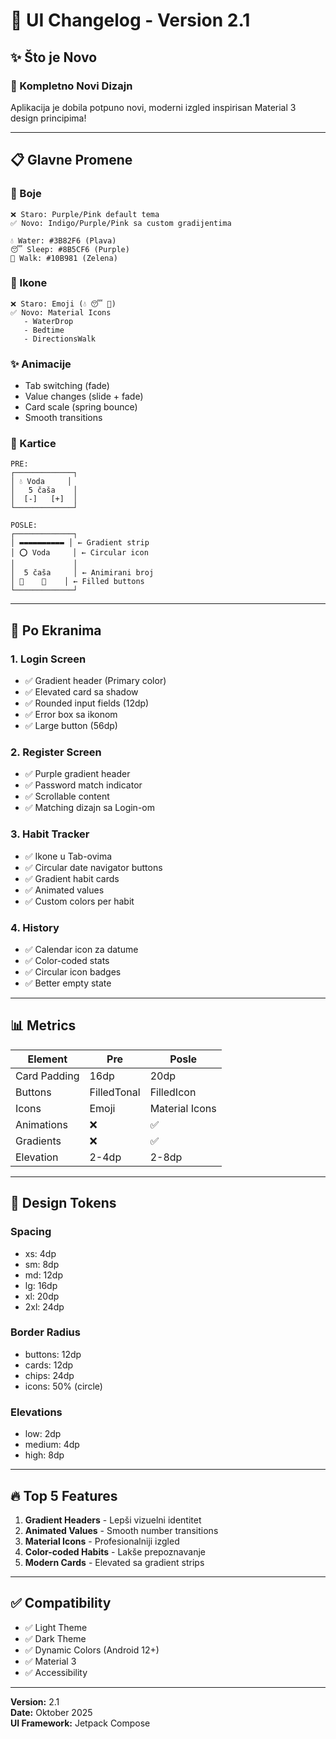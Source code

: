 # 🎨 UI Changelog - Version 2.1

## ✨ Što je Novo

### 🎨 Kompletno Novi Dizajn
Aplikacija je dobila potpuno novi, moderni izgled inspirisan Material 3 design principima!

---

## 📋 Glavne Promene

### 🌈 Boje
```
❌ Staro: Purple/Pink default tema
✅ Novo: Indigo/Purple/Pink sa custom gradijentima

💧 Water: #3B82F6 (Plava)
😴 Sleep: #8B5CF6 (Purple)
🚶 Walk: #10B981 (Zelena)
```

### 🎯 Ikone
```
❌ Staro: Emoji (💧 😴 🚶)
✅ Novo: Material Icons
   - WaterDrop
   - Bedtime
   - DirectionsWalk
```

### ✨ Animacije
- Tab switching (fade)
- Value changes (slide + fade)
- Card scale (spring bounce)
- Smooth transitions

### 🎴 Kartice
```
PRE:
┌─────────────┐
│ 💧 Voda     │
│   5 čaša    │
│  [-]   [+]  │
└─────────────┘

POSLE:
┌─────────────┐
│ ▬▬▬▬▬▬▬▬▬▬ │ ← Gradient strip
│ ⭕ Voda     │ ← Circular icon
│             │
│  5 čaša     │ ← Animirani broj
│ 🔘    🔵    │ ← Filled buttons
└─────────────┘
```

---

## 🚀 Po Ekranima

### 1. Login Screen
- ✅ Gradient header (Primary color)
- ✅ Elevated card sa shadow
- ✅ Rounded input fields (12dp)
- ✅ Error box sa ikonom
- ✅ Large button (56dp)

### 2. Register Screen  
- ✅ Purple gradient header
- ✅ Password match indicator
- ✅ Scrollable content
- ✅ Matching dizajn sa Login-om

### 3. Habit Tracker
- ✅ Ikone u Tab-ovima
- ✅ Circular date navigator buttons
- ✅ Gradient habit cards
- ✅ Animated values
- ✅ Custom colors per habit

### 4. History
- ✅ Calendar icon za datume
- ✅ Color-coded stats
- ✅ Circular icon badges
- ✅ Better empty state

---

## 📊 Metrics

| Element | Pre | Posle |
|---------|-----|-------|
| Card Padding | 16dp | 20dp |
| Buttons | FilledTonal | FilledIcon |
| Icons | Emoji | Material Icons |
| Animations | ❌ | ✅ |
| Gradients | ❌ | ✅ |
| Elevation | 2-4dp | 2-8dp |

---

## 🎨 Design Tokens

### Spacing
- xs: 4dp
- sm: 8dp
- md: 12dp
- lg: 16dp
- xl: 20dp
- 2xl: 24dp

### Border Radius
- buttons: 12dp
- cards: 12dp
- chips: 24dp
- icons: 50% (circle)

### Elevations
- low: 2dp
- medium: 4dp
- high: 8dp

---

## 🔥 Top 5 Features

1. **Gradient Headers** - Lepši vizuelni identitet
2. **Animated Values** - Smooth number transitions
3. **Material Icons** - Profesionalniji izgled
4. **Color-coded Habits** - Lakše prepoznavanje
5. **Modern Cards** - Elevated sa gradient strips

---

## ✅ Compatibility

- ✅ Light Theme
- ✅ Dark Theme
- ✅ Dynamic Colors (Android 12+)
- ✅ Material 3
- ✅ Accessibility

---

**Version:** 2.1  
**Date:** Oktober 2025  
**UI Framework:** Jetpack Compose 